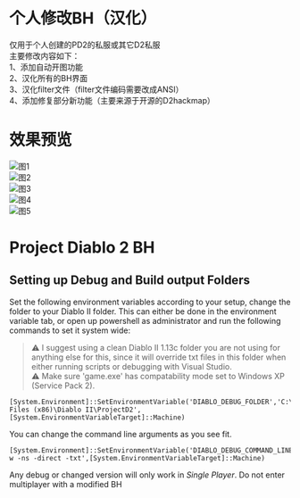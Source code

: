 # 个人修改BH（汉化）
仅用于个人创建的PD2的私服或其它D2私服<br/>
主要修改内容如下：<br/>
1、添加自动开图功能<br/>
2、汉化所有的BH界面<br/>
3、汉化filter文件（filter文件编码需要改成ANSI）<br/>
4、添加修复部分新功能（主要来源于开源的D2hackmap）<br/>
# 效果预览
![图1](https://github.com/weili0677/BH/blob/main/%E7%89%A9%E5%93%81%E6%98%BE%E7%A4%BA.png)<br/>
![图2](https://github.com/weili0677/BH/blob/main/%E5%BF%AB%E6%8D%B7%E8%AF%B4%E6%98%8E.png)<br/>
![图3](https://github.com/weili0677/BH/blob/main/%E5%9C%B0%E5%9B%BE%E6%98%BE%E7%A4%BA.png)<br/>
![图4](https://github.com/weili0677/BH/blob/main/%E5%B1%9E%E6%80%A7%E9%9D%A2%E6%9D%BF.png)<br/>
![图5](https://github.com/weili0677/BH/blob/main/%E5%9C%B0%E9%9D%A2%E6%98%BE%E7%A4%BA%E5%92%8C%E6%8E%89%E8%90%BD%E6%8F%90%E7%A4%BA.png)<br/>


# Project Diablo 2 BH

## Setting up Debug and Build output Folders

Set the following environment variables according to your setup, change the folder to your Diablo II folder. This can either be done in the environment variable tab, or open up powershell as administrator and run the following commands to set it system wide:

> :warning: I suggest using a clean Diablo II 1.13c folder you are not using for anything else for this, since it will override txt files in this folder when either running scripts or debugging with Visual Studio.  
> :warning: Make sure 'game.exe' has compatability mode set to Windows XP (Service Pack 2).

```
[System.Environment]::SetEnvironmentVariable('DIABLO_DEBUG_FOLDER','C:\Program Files (x86)\Diablo II\ProjectD2',[System.EnvironmentVariableTarget]::Machine)
```

You can change the command line arguments as you see fit.

```
[System.Environment]::SetEnvironmentVariable('DIABLO_DEBUG_COMMAND_LINE_ARGUMENTS','-w -ns -direct -txt',[System.EnvironmentVariableTarget]::Machine)
```

Any debug or changed version will only work in *Single Player*. Do not enter multiplayer with a modified BH
